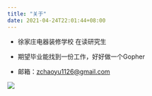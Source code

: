 ```yaml
---
title: "关于"
date: 2021-04-24T22:01:44+08:00
---
```


-  徐家庄电器装修学校 在读研究生
-  期望毕业能找到一份工作，好好做一个Gopher

-  邮箱：zchaoyu1126@gmail.com

![](https://s3.bmp.ovh/imgs/2022/02/0a069e12eb773a23.jpg)